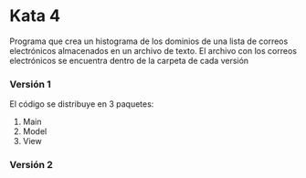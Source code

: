# Kata 4

Programa que crea un histograma de los dominios de una lista de correos electrónicos almacenados en un archivo de texto.
El archivo con los correos electrónicos se encuentra dentro de la carpeta de cada versión

### Versión 1
El código se distribuye en 3 paquetes:
1. Main
2. Model
3. View

### Versión 2

